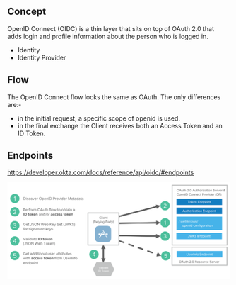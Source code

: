 ## Concept  
OpenID Connect (OIDC) is a thin layer that sits on top of OAuth 2.0 that adds login and profile information about the person who is logged in.  
- Identity
- Identity Provider

## Flow
The OpenID Connect flow looks the same as OAuth. The only differences are:-  
- in the initial request, a specific scope of openid is used.
- in the final exchange the Client receives both an Access Token and an ID Token.

## Endpoints  
https://developer.okta.com/docs/reference/api/oidc/#endpoints  

![](openid-connect.png)